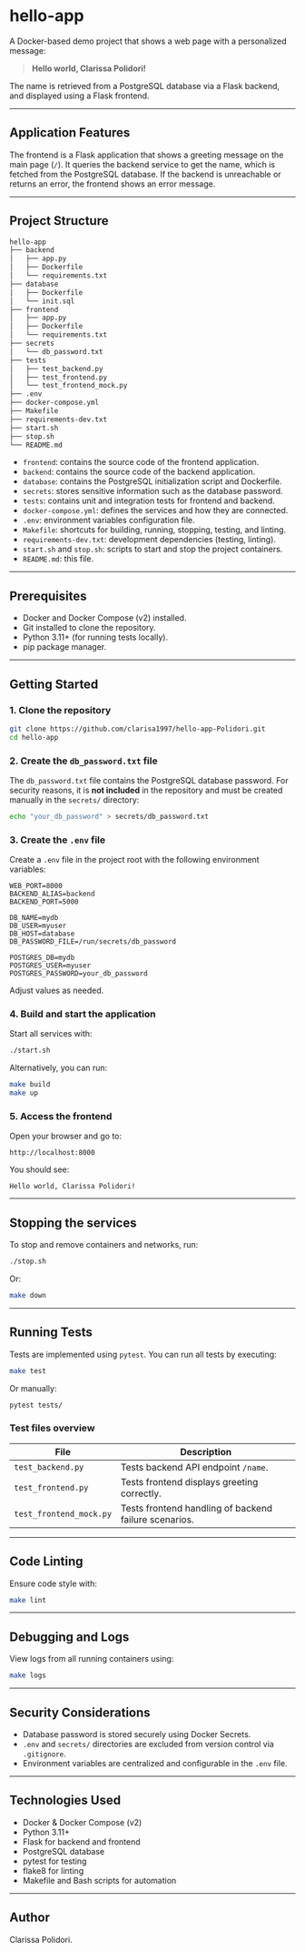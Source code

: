# hello-app

A Docker-based demo project that shows a web page with a personalized message:

> **Hello world, Clarissa Polidori!**

The name is retrieved from a PostgreSQL database via a Flask backend, and displayed using a Flask frontend.

---

## Application Features

The frontend is a Flask application that shows a greeting message on the main page (`/`). It queries the backend service to get the name, which is fetched from the PostgreSQL database. If the backend is unreachable or returns an error, the frontend shows an error message.

---

## Project Structure

```bash
hello-app
├── backend
│   ├── app.py
│   ├── Dockerfile
│   └── requirements.txt
├── database
│   ├── Dockerfile
│   └── init.sql
├── frontend
│   ├── app.py
│   ├── Dockerfile
│   └── requirements.txt
├── secrets
│   └── db_password.txt
├── tests
│   ├── test_backend.py
│   ├── test_frontend.py
│   └── test_frontend_mock.py
├── .env
├── docker-compose.yml
├── Makefile
├── requirements-dev.txt
├── start.sh
├── stop.sh
└── README.md
```

- `frontend`: contains the source code of the frontend application.  
- `backend`: contains the source code of the backend application.  
- `database`: contains the PostgreSQL initialization script and Dockerfile.  
- `secrets`: stores sensitive information such as the database password.  
- `tests`: contains unit and integration tests for frontend and backend.  
- `docker-compose.yml`: defines the services and how they are connected.  
- `.env`: environment variables configuration file.  
- `Makefile`: shortcuts for building, running, stopping, testing, and linting.  
- `requirements-dev.txt`: development dependencies (testing, linting).  
- `start.sh` and `stop.sh`: scripts to start and stop the project containers.  
- `README.md`: this file.

---

## Prerequisites

- Docker and Docker Compose (v2) installed.  
- Git installed to clone the repository.  
- Python 3.11+ (for running tests locally).  
- pip package manager.

---

## Getting Started

### 1. Clone the repository

```bash
git clone https://github.com/clarisa1997/hello-app-Polidori.git
cd hello-app
```

### 2. Create the `db_password.txt` file

The `db_password.txt` file contains the PostgreSQL database password. For security reasons, it is **not included** in the repository and must be created manually in the `secrets/` directory:

```bash
echo "your_db_password" > secrets/db_password.txt
```

### 3. Create the `.env` file

Create a `.env` file in the project root with the following environment variables:

```env
WEB_PORT=8000
BACKEND_ALIAS=backend
BACKEND_PORT=5000

DB_NAME=mydb
DB_USER=myuser
DB_HOST=database
DB_PASSWORD_FILE=/run/secrets/db_password

POSTGRES_DB=mydb
POSTGRES_USER=myuser
POSTGRES_PASSWORD=your_db_password
```

Adjust values as needed.

### 4. Build and start the application

Start all services with:

```bash
./start.sh
```

Alternatively, you can run:

```bash
make build
make up
```

### 5. Access the frontend

Open your browser and go to:

```
http://localhost:8000
```

You should see:

```
Hello world, Clarissa Polidori!
```

---

## Stopping the services

To stop and remove containers and networks, run:

```bash
./stop.sh
```

Or:

```bash
make down
```

---

## Running Tests

Tests are implemented using `pytest`. You can run all tests by executing:

```bash
make test
```

Or manually:

```bash
pytest tests/
```

### Test files overview

| File                    | Description                                                    |
|-------------------------|----------------------------------------------------------------|
| `test_backend.py`       | Tests backend API endpoint `/name`.                            |
| `test_frontend.py`      | Tests frontend displays greeting correctly.                   |
| `test_frontend_mock.py` | Tests frontend handling of backend failure scenarios.         |

---

## Code Linting

Ensure code style with:

```bash
make lint
```

---

## Debugging and Logs

View logs from all running containers using:

```bash
make logs
```

---

## Security Considerations

- Database password is stored securely using Docker Secrets.  
- `.env` and `secrets/` directories are excluded from version control via `.gitignore`.  
- Environment variables are centralized and configurable in the `.env` file.

---

## Technologies Used

- Docker & Docker Compose (v2)  
- Python 3.11+  
- Flask for backend and frontend  
- PostgreSQL database  
- pytest for testing  
- flake8 for linting  
- Makefile and Bash scripts for automation

---

## Author

Clarissa Polidori.
